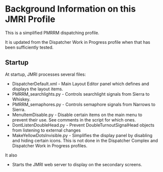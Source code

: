 
# Background Information on this JMRI Profile #

This is a simplified PMRRM dispatching profile.

It is updated from the Dispatcher Work in Progress profile when that has been sufficiently tested.

## Startup ##

At startup, JMRI processes several files:

 - DispatcherDefault.xml  - Main Layout Editor panel which defines and displays the layout items.
 - PMRRM_searchlights.py - Controls searchlight signals from Sierra to Whiskey.
 - PMRRM_semaphores.py - Controls semaphore signals from Narrows to Sierra.
 - MenuItemDisable.py - Disable certain items on the main menu to prevent their use.  See comments in the script for which ones.
 - DontListenDoubleHead.py - Prevent DoubleTurnoutSignalHead objects from listening to external changes
 - MakeYellowDotsInvisible.py - Simplifies the display panel by disabling and hiding certain icons. This is not done in the Dispatcher Complex and Dispatcher Work in Progress profiles.

It also
 - Starts the JMRI web server to display on the secondary screens.
 
